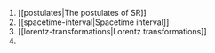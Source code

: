 1. [[postulates|The postulates of SR]]
2. [[spacetime-interval|Spacetime interval]]
3. [[lorentz-transformations|Lorentz transformations]]
4. 